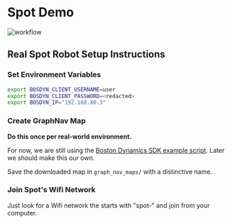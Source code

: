 # Spot Demo

![workflow](https://github.com/tomsilver/spot-planning-demo/actions/workflows/ci.yml/badge.svg)

## Real Spot Robot Setup Instructions

### Set Environment Variables

```bash
export BOSDYN_CLIENT_USERNAME=user
export BOSDYN_CLIENT_PASSWORD=<redacted>
export BOSDYN_IP="192.168.80.3"
```

### Create GraphNav Map

**Do this once per real-world environment.**

For now, we are still using the [Boston Dynamics SDK example script](https://github.com/boston-dynamics/spot-sdk/blob/master/python/examples/graph_nav_command_line/graph_nav_util.py). Later we should make this our own.

Save the downloaded map in `graph_nav_maps/` with a distinctive name.

### Join Spot's Wifi Network

Just look for a Wifi network the starts with "spot-" and join from your computer.

